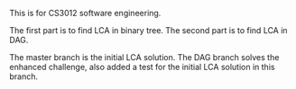 This is for CS3012 software engineering.

The first part is to find LCA in binary tree.
The second part is to find LCA in DAG.

The master branch is the initial LCA solution.
The DAG branch solves the enhanced challenge, also added a test for the initial LCA solution in this branch.

